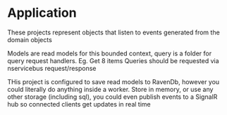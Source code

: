 Application
===========

These projects represent objects that listen to events generated from the domain objects

Models are read models for this bounded context, query is a folder for query request handlers.  Eg. Get 8 items
Queries should be requested via nservicebus request/response

THis project is configured to save read models to RavenDb, however you could literally do anything inside a worker.  Store in memory, or use any other storage (including sql), you could even publish events to a SignalR hub so connected clients get updates in real time